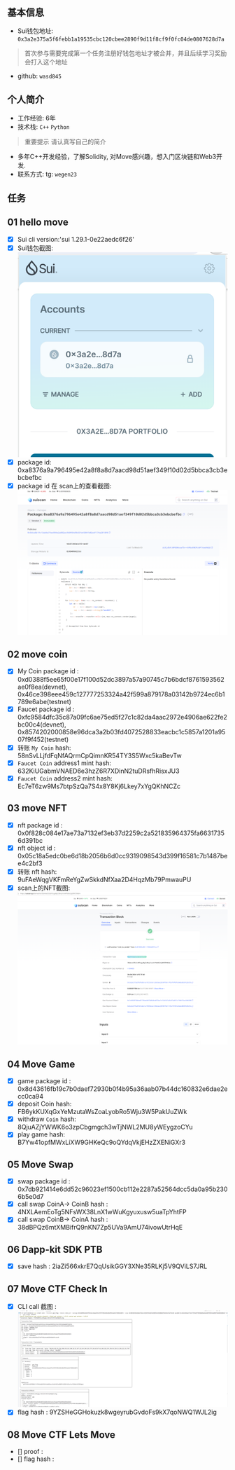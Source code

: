 ## 基本信息
- Sui钱包地址: `0x3a2e375a5f6febb1a19535cbc120cbee2890f9d11f8cf9f0fc04de0807628d7a`
> 首次参与需要完成第一个任务注册好钱包地址才被合并，并且后续学习奖励会打入这个地址
- github: `wasd845`

## 个人简介
- 工作经验: 6年
- 技术栈: `C++` `Python`
> 重要提示 请认真写自己的简介
- 多年C++开发经验，了解Solidity, 对Move感兴趣，想入门区块链和Web3开发.
- 联系方式: tg: `wegen23` 

## 任务

##   01 hello move  
- [x] Sui cli version:'sui 1.29.1-0e22aedc6f26'
- [x] Sui钱包截图: ![Sui钱包截图](./images/Screenshot.png)
- [x] package id: 0xa8376a9a796495e42a8f8a8d7aacd98d51aef349f10d02d5bbca3cb3ebcbefbc
- [x] package id 在 scan上的查看截图:![Scan截图](./images/Screenshot2.png)

##   02 move coin
- [x] My Coin package id : 0xd0388f5ee65f00e17f100d52dc3897a57a90745c7b6bdcf8761593562ae0f8ea(devnet), 0x46ce398eee459c127777253324a42f599a879178a03142b9724ec6b1789e6abe(testnet)
- [x] Faucet package id : 0xfc9584dfc35c87a09fc6ae75ed5f27c1c82da4aac2972e4906ae622fe2bc00c4(devnet), 0x8574202000858e96dca3a2b03fd4072528833eacbc1c5857a1201a9507f9f452(testnet)
- [x] 转账 `My Coin` hash: 58nSvLLjfdFqNfAQrmCpQimnKR54TY3S5Wxc5kaBevTw
- [x] `Faucet Coin` address1 mint hash: 632KiUGabmVNAED6e3hzZ6R7XDinN2tuDRsfhRisxJU3
- [x] `Faucet Coin` address2 mint hash: Ec7eT6zw9Ms7btpSzQa7S4x8Y8Kj6Lkey7xYgQKhNCZc

##   03 move NFT
- [x] nft package id : 0x0f828c084e17ae73a7132ef3eb37d2259c2a521835964375fa66317356d391bc
- [x] nft object id : 0x05c18a5edc0be6d18b2056b6d0cc9319098543d399f16581c7b1487bee4c2bf3
- [x] 转账 nft  hash: 9uFAeWqgVKFmReYgZwSkkdNfXaa2D4HqzMb79PmwauPU
- [x] scan上的NFT截图:![Scan截图](./images/task3.png)

##   04 Move Game
- [x] game package id : 0x8d43616fb19c7b0daef72930b0f4b95a36aab07b44dc160832e6dae2ecc0ca94
- [x] deposit Coin hash: FB6ykKUXqGxYeMzutaWsZoaLyobRo5Wju3W5PakUuZWk
- [x] withdraw `Coin` hash: 8QjuAZjYWWK6o3zpCbgmgch3wTjNWL2MU8yWEygzoCYu
- [x] play game hash: B7Yw41opfMWxLiXW9GHKeQc9oQYdqVkjEHzZXENiGXr3

##   05 Move Swap
- [x] swap package id : 0x7db921414e6dd52c96023ef1500cb112e2287a52564dcc5da0a95b2306b5e0d7
- [x] call swap CoinA-> CoinB  hash : 4NXLAemEoTg5NFsWX38LnX1wWuKgyuxusw5uaTpYhtFP
- [x] call swap CoinB-> CoinA  hash : 38dBPQz6mtXMBifrQ9nKN7Zp5UVa9AmU74ivowUtrHqE

##   06 Dapp-kit SDK PTB
- [x] save hash : 2iaZi566xkrE7QqUsikGGY3XNe35RLKj5V9QViLS7JRL

##   07 Move CTF Check In
- [x] CLI call 截图 : ![截图](./images/task7.png)
- [x] flag hash : 9YZSHeGGHokuzk8wgeyrubGvdoFs9kX7qoNWQ1WJL2ig

##   08 Move CTF Lets Move
- [] proof : 
- [] flag hash :
